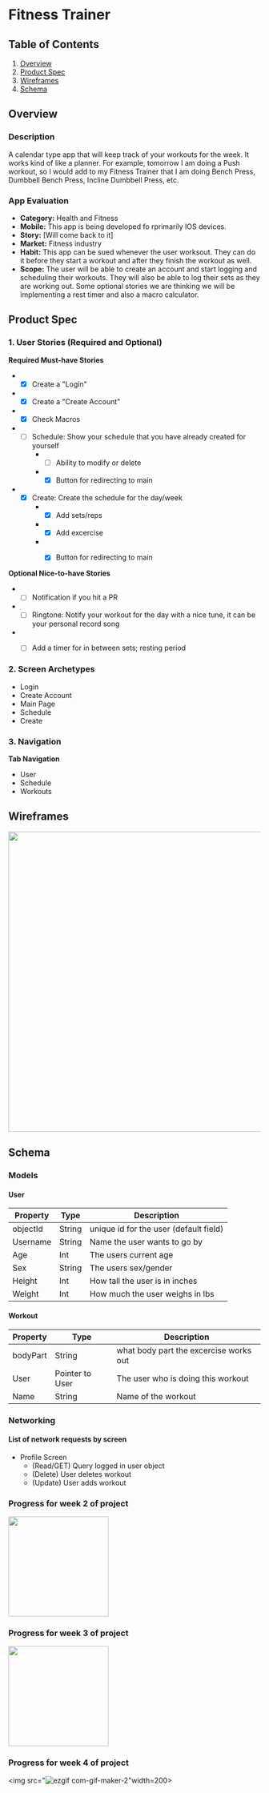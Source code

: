 # Fitness Trainer

## Table of Contents
1. [Overview](#Overview)
1. [Product Spec](#Product-Spec)
1. [Wireframes](#Wireframes)
2. [Schema](#Schema)

## Overview
### Description
A calendar type app that will keep track of your workouts for the week. It works kind of like a planner. For example, tomorrow I am doing a Push workout, so I would add to my Fitness Trainer that I am doing Bench Press, Dumbbell Bench Press, Incline Dumbbell Press, etc. 

### App Evaluation

- **Category:** Health and Fitness
- **Mobile:** This app is being developed fo rprimarily IOS devices.
- **Story:** [Will come back to it]
- **Market:** Fitness industry
- **Habit:** This app can be sued whenever the user worksout. They can do it before they start a workout and after they finish the workout as well. 
- **Scope:** The user will be able to create an account and start logging and scheduling their workouts. They will also be able to log their sets as they are working out. Some optional stories we are thinking we will be implementing a rest timer and also a macro calculator. 

## Product Spec

### 1. User Stories (Required and Optional)

**Required Must-have Stories**

* - [x] Create a "Login"
* - [x] Create a "Create Account"
* - [x] Check Macros
* - [ ] Schedule: Show your schedule that you have already created for yourself
    * - [ ] Ability to modify or delete
    * - [x] Button for redirecting to main
* - [x] Create: Create the schedule for the day/week
    * - [x] Add sets/reps
    * - [x] Add excercise
    * - [x] Button for redirecting to main
    

**Optional Nice-to-have Stories**

* - [ ] Notification if you hit a PR
* - [ ] Ringtone: Notify your workout for the day with a nice tune, it can be your personal record song
* - [ ] Add a timer for in between sets; resting period



### 2. Screen Archetypes

* Login
* Create Account
* Main Page
* Schedule
* Create



### 3. Navigation

**Tab Navigation**

* User
* Schedule
* Workouts


## Wireframes
<img src="https://i.imgur.com/VD9J5qx.jpg" width=600>

## Schema 
### Models
#### User

   | Property      | Type     | Description                            |
   | ------------- | -------- | ---------------------------------------|
   | objectId      | String   | unique id for the user (default field) |
   | Username      | String   | Name the user wants to go by           |
   | Age           | Int      | The users current age                  |
   | Sex           | String   | The users sex/gender                   |
   | Height        | Int      | How tall the user is in inches         |
   | Weight        | Int      | How much the user weighs in lbs        |
   
#### Workout

   | Property      | Type             | Description                            |
   | ------------- | ---------------- | ---------------------------------------|
   | bodyPart      | String           | what body part the excercise works out |
   | User          | Pointer to User  | The user who is doing this workout     |
   | Name          | String           | Name of the workout                    |
   
### Networking
#### List of network requests by screen
   - Profile Screen
      - (Read/GET) Query logged in user object
      - (Delete) User deletes workout
      - (Update) User adds workout

### Progress for week 2 of project

<img src="https://i.imgur.com/M8pzZRi.gif" width=200>

### Progress for week 3 of project

<img src="https://user-images.githubusercontent.com/61296527/141886555-3beee9da-f9ed-4d42-8c21-be10f41641a3.gif" width=200>

### Progress for week 4 of project

<img src="![ezgif com-gif-maker-2](https://user-images.githubusercontent.com/44891178/142569710-dd541fe3-366e-43dc-ad89-2d507b484555.gif)"width=200>

